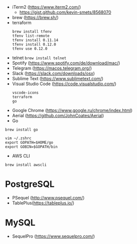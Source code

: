 - iTerm2 (https://www.iterm2.com/)
  - https://gist.github.com/kevin-smets/8568070
- brew (https://brew.sh/)
- terraform
  ```
  brew install tfenv
  tfenv list-remote
  tfenv install 0.11.14
  tfenv install 0.12.0
  tfenv use 0.12.0
  ```
- telnet
  `brew install telnet`
- Spotify (https://www.spotify.com/de/download/mac/)
- Telegram (https://macos.telegram.org/)
- Slack (https://slack.com/downloads/osx)
- Sublime Text (https://www.sublimetext.com/)
- Visual Studio Code (https://code.visualstudio.com/)
  ```
  vscode-icons
  terraform
  go
  ```
- Google Chrome (https://www.google.ru/chrome/index.html)
- Aerial (https://github.com/JohnCoates/Aerial)
- Go
```
brew install go

vim ~/.zshrc
export GOPATH=$HOME/go
export GOBIN=$GOPATH/bin
```
- AWS CLI
```
brew install awscli
```

# PostgreSQL
  - PSequel (http://www.psequel.com/)
  - TablePlus(https://tableplus.io/)
 
# MySQL
  - SequelPro (https://www.sequelpro.com/)
